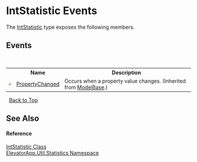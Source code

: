 # IntStatistic Events
 

The <a href="T_ElevatorApp_Util_Statistics_IntStatistic">IntStatistic</a> type exposes the following members.


## Events
&nbsp;<table><tr><th></th><th>Name</th><th>Description</th></tr><tr><td>![Public event](media/pubevent.gif "Public event")</td><td><a href="E_ElevatorApp_Models_ModelBase_PropertyChanged">PropertyChanged</a></td><td>
Occurs when a property value changes.
 (Inherited from <a href="T_ElevatorApp_Models_ModelBase">ModelBase</a>.)</td></tr></table>&nbsp;
<a href="#intstatistic-events">Back to Top</a>

## See Also


#### Reference
<a href="T_ElevatorApp_Util_Statistics_IntStatistic">IntStatistic Class</a><br /><a href="N_ElevatorApp_Util_Statistics">ElevatorApp.Util.Statistics Namespace</a><br />